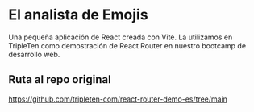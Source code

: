# El analista de Emojis

Una pequeña aplicación de React creada con Vite. La utilizamos en TripleTen como demostración de React Router en nuestro bootcamp de desarrollo web.

## Ruta al repo original

<https://github.com/tripleten-com/react-router-demo-es/tree/main>
